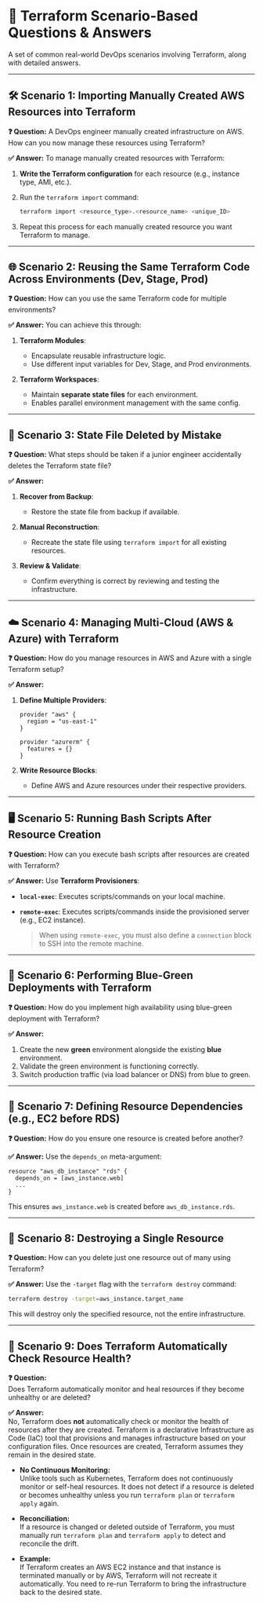 # 🚀 Terraform Scenario-Based Questions & Answers

A set of common real-world DevOps scenarios involving Terraform, along with detailed answers.

---

## 🛠️ Scenario 1: Importing Manually Created AWS Resources into Terraform

**❓ Question:**
A DevOps engineer manually created infrastructure on AWS. How can you now manage these resources using Terraform?

**✅ Answer:**
To manage manually created resources with Terraform:

1. **Write the Terraform configuration** for each resource (e.g., instance type, AMI, etc.).
2. Run the `terraform import` command:

   ```bash
   terraform import <resource_type>.<resource_name> <unique_ID>
   ```
3. Repeat this process for each manually created resource you want Terraform to manage.

---

## 🌐 Scenario 2: Reusing the Same Terraform Code Across Environments (Dev, Stage, Prod)

**❓ Question:**
How can you use the same Terraform code for multiple environments?

**✅ Answer:**
You can achieve this through:

1. **Terraform Modules**:

   * Encapsulate reusable infrastructure logic.
   * Use different input variables for Dev, Stage, and Prod environments.

2. **Terraform Workspaces**:

   * Maintain **separate state files** for each environment.
   * Enables parallel environment management with the same config.

---

## 🧩 Scenario 3: State File Deleted by Mistake

**❓ Question:**
What steps should be taken if a junior engineer accidentally deletes the Terraform state file?

**✅ Answer:**

1. **Recover from Backup**:

   * Restore the state file from backup if available.

2. **Manual Reconstruction**:

   * Recreate the state file using `terraform import` for all existing resources.

3. **Review & Validate**:

   * Confirm everything is correct by reviewing and testing the infrastructure.

---

## ☁️ Scenario 4: Managing Multi-Cloud (AWS & Azure) with Terraform

**❓ Question:**
How do you manage resources in AWS and Azure with a single Terraform setup?

**✅ Answer:**

1. **Define Multiple Providers**:

   ```hcl
   provider "aws" {
     region = "us-east-1"
   }

   provider "azurerm" {
     features = {}
   }
   ```

2. **Write Resource Blocks**:

   * Define AWS and Azure resources under their respective providers.

---

## 🖥️ Scenario 5: Running Bash Scripts After Resource Creation

**❓ Question:**
How can you execute bash scripts after resources are created with Terraform?

**✅ Answer:**
Use **Terraform Provisioners**:

* **`local-exec`**: Executes scripts/commands on your local machine.
* **`remote-exec`**: Executes scripts/commands inside the provisioned server (e.g., EC2 instance).

  > When using `remote-exec`, you must also define a `connection` block to SSH into the remote machine.

---

## 🔁 Scenario 6: Performing Blue-Green Deployments with Terraform

**❓ Question:**
How do you implement high availability using blue-green deployment with Terraform?

**✅ Answer:**

1. Create the new **green** environment alongside the existing **blue** environment.
2. Validate the green environment is functioning correctly.
3. Switch production traffic (via load balancer or DNS) from blue to green.

---

## 🔗 Scenario 7: Defining Resource Dependencies (e.g., EC2 before RDS)

**❓ Question:**
How do you ensure one resource is created before another?

**✅ Answer:**
Use the `depends_on` meta-argument:

```hcl
resource "aws_db_instance" "rds" {
  depends_on = [aws_instance.web]
  ...
}
```

This ensures `aws_instance.web` is created before `aws_db_instance.rds`.

---

## 🧹 Scenario 8: Destroying a Single Resource

**❓ Question:**
How can you delete just one resource out of many using Terraform?

**✅ Answer:**
Use the `-target` flag with the `terraform destroy` command:

```bash
terraform destroy -target=aws_instance.target_name
```

This will destroy only the specified resource, not the entire infrastructure.

---

## 🧹 Scenario 9: Does Terraform Automatically Check Resource Health?

**❓ Question:**  
Does Terraform automatically monitor and heal resources if they become unhealthy or are deleted?

**✅ Answer:**  
No, Terraform does **not** automatically check or monitor the health of resources after they are created. Terraform is a declarative Infrastructure as Code (IaC) tool that provisions and manages infrastructure based on your configuration files. Once resources are created, Terraform assumes they remain in the desired state.

- **No Continuous Monitoring:**  
  Unlike tools such as Kubernetes, Terraform does not continuously monitor or self-heal resources. It does not detect if a resource is deleted or becomes unhealthy unless you run `terraform plan` or `terraform apply` again.

- **Reconciliation:**  
  If a resource is changed or deleted outside of Terraform, you must manually run `terraform plan` and `terraform apply` to detect and reconcile the drift.

- **Example:**  
  If Terraform creates an AWS EC2 instance and that instance is terminated manually or by AWS, Terraform will not recreate it automatically. You need to re-run Terraform to bring the infrastructure back to the desired state.